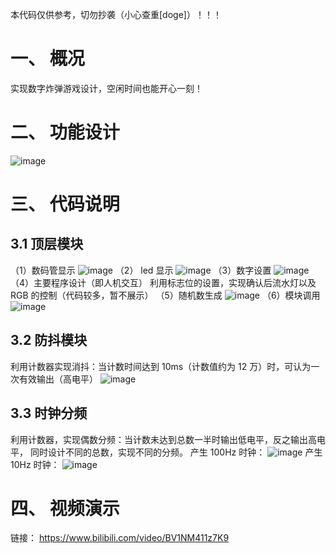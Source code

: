 本代码仅供参考，切勿抄袭（小心查重[doge]）！！！
# 一、 概况
实现数字炸弹游戏设计，空闲时间也能开心一刻！
# 二、 功能设计
![image](https://github.com/polar-bei/num_bomb/assets/116292674/c6ae37b0-c106-45fd-ad62-5f2acab89a8e)
# 三、 代码说明
## 3.1 顶层模块
（1）数码管显示
![image](https://github.com/polar-bei/num_bomb/assets/116292674/fe46b54d-05de-476c-8c31-7d6112e98353)
（2） led 显示
![image](https://github.com/polar-bei/num_bomb/assets/116292674/fa2e2799-b141-4521-a6c2-f0f3cecaa388)
（3）数字设置
![image](https://github.com/polar-bei/num_bomb/assets/116292674/af5a2ee3-d64a-4a8b-a88d-ea490eb55b31)
（4）主要程序设计（即人机交互）
利用标志位的设置，实现确认后流水灯以及 RGB 的控制（代码较多，暂不展示）
（5）随机数生成
![image](https://github.com/polar-bei/num_bomb/assets/116292674/e1f028b1-441c-41a9-9b6a-5ad9e2471878)
（6）模块调用
![image](https://github.com/polar-bei/num_bomb/assets/116292674/2f3d809d-c69a-42ac-b868-c0c49417b1d2)
## 3.2 防抖模块
利用计数器实现消抖：当计数时间达到 10ms（计数值约为 12 万）时，可认为一次有效输出（高电平）
![image](https://github.com/polar-bei/num_bomb/assets/116292674/f42ba6fa-7d6a-4ed2-9a9f-9f11c76666bc)
## 3.3 时钟分频
利用计数器，实现偶数分频：当计数未达到总数一半时输出低电平，反之输出高电平，
同时设计不同的总数，实现不同的分频。
产生 100Hz 时钟：
![image](https://github.com/polar-bei/num_bomb/assets/116292674/a694500f-c055-41bb-9a95-41feeaefb8e0)
产生 10Hz 时钟：
![image](https://github.com/polar-bei/num_bomb/assets/116292674/80df348f-8be3-445d-8128-2981e3df7362)
# 四、 视频演示
链接： https://www.bilibili.com/video/BV1NM411z7K9
